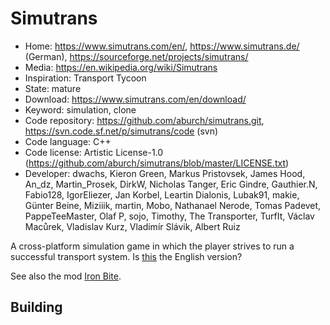 # Simutrans

- Home: https://www.simutrans.com/en/, https://www.simutrans.de/ (German), https://sourceforge.net/projects/simutrans/
- Media: https://en.wikipedia.org/wiki/Simutrans
- Inspiration: Transport Tycoon
- State: mature
- Download: https://www.simutrans.com/en/download/
- Keyword: simulation, clone
- Code repository: https://github.com/aburch/simutrans.git, https://svn.code.sf.net/p/simutrans/code (svn)
- Code language: C++
- Code license: Artistic License-1.0 (https://github.com/aburch/simutrans/blob/master/LICENSE.txt)
- Developer: dwachs, Kieron Green, Markus Pristovsek, James Hood, An_dz, Martin_Prosek, DirkW, Nicholas Tanger, Eric Gindre, Gauthier.N, Fabio128, IgorEliezer, Jan Korbel, Leartin Dialonis, Lubak91, makie, Günter Beine, Miziiik, martin, Mobo, Nathanael Nerode, Tomas Padevet, PappeTeeMaster, Olaf P, sojo, Timothy, The Transporter, TurfIt, Václav Macůrek, Vladislav Kurz, Vladimír Slávik, Albert Ruiz

A cross-platform simulation game in which the player strives to run a successful transport system.
Is [this](https://www.simutrans.com/en/) the English version?

See also the mod [Iron Bite](https://sourceforge.net/projects/ironsimu/).

## Building
